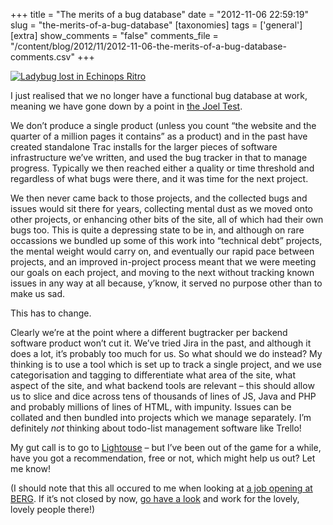 +++
title = "The merits of a bug database"
date = "2012-11-06 22:59:19"
slug = "the-merits-of-a-bug-database"
[taxonomies]
tags = ['general']
[extra]
show_comments = "false"
comments_file = "/content/blog/2012/11/2012-11-06-the-merits-of-a-bug-database-comments.csv"
+++

[![Ladybug lost in Echinops Ritro](http://farm7.staticflickr.com/6080/6045026195_b682c44475_n.jpg)](http://www.flickr.com/photos/adulau/6045026195/ "Ladybug lost in Echinops Ritro by Alexandre Dulaunoy, on Flickr")

I just realised that we no longer have a functional bug database at work, meaning we have gone down by a point in [the Joel Test](http://www.joelonsoftware.com/articles/fog0000000043.html).

We don’t produce a single product (unless you count “the website and the quarter of a million pages it contains” as a product) and in the past have created standalone Trac installs for the larger pieces of software infrastructure we’ve written, and used the bug tracker in that to manage progress. Typically we then reached either a quality or time threshold and regardless of what bugs were there, and it was time for the next project.

We then never came back to those projects, and the collected bugs and issues would sit there for years, collecting mental dust as we moved onto other projects, or enhancing other bits of the site, all of which had their own bugs too. This is quite a depressing state to be in, and although on rare occassions we bundled up some of this work into “technical debt” projects, the mental weight would carry on, and eventually our rapid pace between projects, and an improved in-project process meant that we were meeting our goals on each project, and moving to the next without tracking known issues in any way at all because, y’know, it served no purpose other than to make us sad.

This has to change.

Clearly we’re at the point where a different bugtracker per backend software product won’t cut it. We’ve tried Jira in the past, and although it does a lot, it’s probably too much for us. So what should we do instead? My thinking is to use a tool which is set up to track a single project, and we use categorisation and tagging to differentiate what area of the site, what aspect of the site, and what backend tools are relevant – this should allow us to slice and dice across tens of thousands of lines of JS, Java and PHP and probably millions of lines of HTML, with impunity. Issues can be collated and then bundled into projects which we manage separately. I’m definitely *not* thinking about todo-list management software like Trello!

My gut call is to go to [Lightouse](http://lighthouseapp.com/) – but I’ve been out of the game for a while, have you got a recommendation, free or not, which might help us out? Let me know!

(I should note that this all occured to me when looking at [a job opening at BERG](http://careers.stackoverflow.com/jobs/26841/). If it’s not closed by now, [go have a look](http://careers.stackoverflow.com/jobs/26841/) and work for the lovely, lovely people there!)
